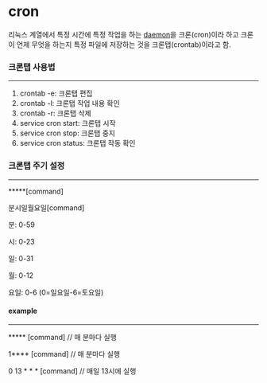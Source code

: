 # cron
리눅스 계열에서 특정 시간에 특정 작업을 하는 [daemon](./daemon.md)을 크론(cron)이라 하고 크론이 언제 무엇을 하는지 특정 파일에 저장하는 것을 크론탭(crontab)이라고 함.</br>

### 크론탭 사용법
---
1. crontab -e: 크론탭 편집
2. crontab -l: 크론탭 작업 내용 확인
3. crontab -r: 크론탭 삭제
4. service cron start: 크론탭 시작
5. service cron stop: 크론탭 중지
6. service cron status: 크론탭 작동 확인

### 크론탭 주기 설정
---
*****[command]

분시일월요일[command]

분: 0-59

시: 0-23

일: 0-31

월: 0-12

요일: 0-6 (0=일요일-6=토요일)

#### example
---
***** [command] // 매 분마다 실행

1**** [command] // 매 분마다 실행

0 13 * * * [command] // 매일 13시에 실행